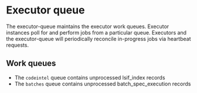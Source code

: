# Executor queue

The executor-queue maintains the executor work queues. Executor instances poll for and perform jobs from a particular queue. Executors and the executor-queue will periodically reconcile in-progress jobs via heartbeat requests.

## Work queues

- The `codeintel` queue contains unprocessed lsif_index records
- The `batches` queue contains unprocessed batch_spec_execution records

